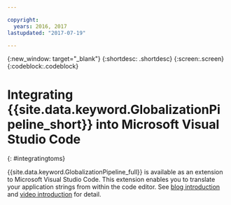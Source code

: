 ```yaml
---

copyright:
  years: 2016, 2017
lastupdated: "2017-07-19"

---
```


{:new_window: target="_blank"}
{:shortdesc: .shortdesc}
{:screen:.screen}
{:codeblock:.codeblock}

# Integrating {{site.data.keyword.GlobalizationPipeline_short}} into Microsoft Visual Studio Code
{: #integratingtoms}


{{site.data.keyword.GlobalizationPipeline_full}} is available as an extension to Microsoft Visual Studio Code. This extension enables you to translate your application strings from within the code editor. See [blog introduction](https://developer.ibm.com/bluemix/2016/08/31/ibm-globalization-pipeline-and-microsoft-visual-studio-code/) and [video introduction](https://www.youtube.com/watch?v=fUfmnx2KqyU) for detail.
